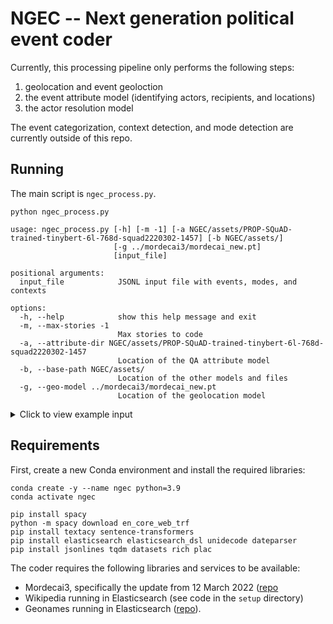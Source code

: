 # NGEC -- Next generation political event coder


Currently, this processing pipeline only performs the following steps:

1. geolocation and event geoloction
2. the event attribute model (identifying actors, recipients, and locations)
3. the actor resolution model

The event categorization, context detection, and mode detection are currently outside of this repo.

## Running

The main script is `ngec_process.py`.

```
python ngec_process.py

usage: ngec_process.py [-h] [-m -1] [-a NGEC/assets/PROP-SQuAD-trained-tinybert-6l-768d-squad2220302-1457] [-b NGEC/assets/]
                       [-g ../mordecai3/mordecai_new.pt]
                       [input_file]

positional arguments:
  input_file            JSONL input file with events, modes, and contexts

options:
  -h, --help            show this help message and exit
  -m, --max-stories -1
                        Max stories to code
  -a, --attribute-dir NGEC/assets/PROP-SQuAD-trained-tinybert-6l-768d-squad2220302-1457
                        Location of the QA attribute model
  -b, --base-path NGEC/assets/
                        Location of the other models and files
  -g, --geo-model ../mordecai3/mordecai_new.pt
                        Location of the geolocation model
```


<details>
  <summary>Click to view example input</summary>

```
{
  "id": "20190801-2227-8b13212ac6f6",
  "date": "2019-08-01",
  "event_type": [
    "ACCUSE",
    "REJECT",
    "THREATEN",
    "SANCTION"
  ],
  "event_mode": [],
  "event_text": "The Liberal Party, the largest opposition in Paraguay, .... ",
  "story_id": "EFESP00020190801ef8100001:50066618",
  "publisher": "translateme2-pt",
  "headline": "\nOposição confirma q...",
  "pub_date": "2019-08-01",
  "contexts": [
    "corruption"
  ],
  "version": "NGEC_coder-Vers001-b1-Run-001"
}
```
</details>


## Requirements 

First, create a new Conda environment and install the required libraries:

```
conda create -y --name ngec python=3.9 
conda activate ngec

pip install spacy
python -m spacy download en_core_web_trf
pip install textacy sentence-transformers
pip install elasticsearch elasticsearch_dsl unidecode dateparser
pip install jsonlines tqdm datasets rich plac 
```

The coder requires the following libraries and services to be available:

- Mordecai3, specifically the update from 12 March 2022 ([repo](https://github.com/ahalterman/mordecai3)
- Wikipedia running in Elasticsearch (see code in the `setup` directory)
- Geonames running in Elasticsearch ([repo](https://github.com/openeventdata/es-geonames/tree/es_7)).

